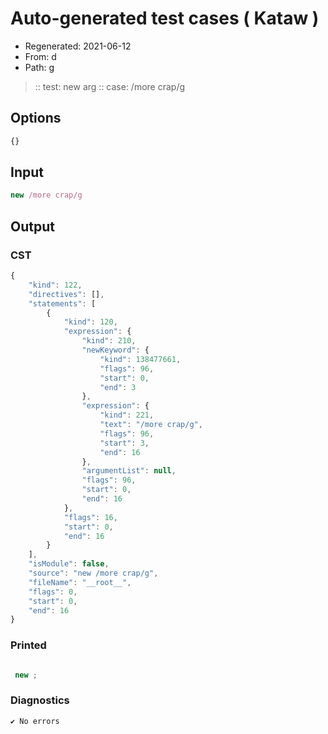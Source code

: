 # Auto-generated test cases ( Kataw )
- Regenerated: 2021-06-12
- From: d
- Path: g
> :: test: new arg
> :: case: /more crap/g
## Options

`````js
{}
`````
## Input

`````js
new /more crap/g
`````
## Output

### CST

```javascript
{
    "kind": 122,
    "directives": [],
    "statements": [
        {
            "kind": 120,
            "expression": {
                "kind": 210,
                "newKeyword": {
                    "kind": 138477661,
                    "flags": 96,
                    "start": 0,
                    "end": 3
                },
                "expression": {
                    "kind": 221,
                    "text": "/more crap/g",
                    "flags": 96,
                    "start": 3,
                    "end": 16
                },
                "argumentList": null,
                "flags": 96,
                "start": 0,
                "end": 16
            },
            "flags": 16,
            "start": 0,
            "end": 16
        }
    ],
    "isModule": false,
    "source": "new /more crap/g",
    "fileName": "__root__",
    "flags": 0,
    "start": 0,
    "end": 16
}
```

### Printed

```javascript

 new ; 
```

### Diagnostics

```javascript
✔ No errors
```

